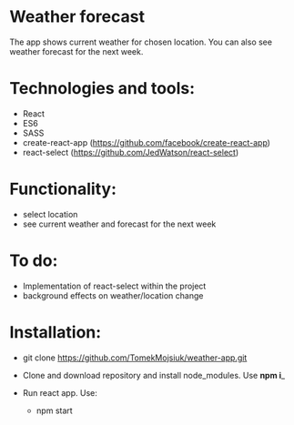# Weather forecast

The app shows current weather for chosen location. You can also see weather forecast for the next week. 

# Technologies and tools:

- React
- ES6
- SASS
- create-react-app (https://github.com/facebook/create-react-app)
- react-select (https://github.com/JedWatson/react-select)


# Functionality:

- select location
- see current weather and forecast for the next week 

# To do:

- Implementation of react-select within the project
- background effects on weather/location change

# Installation:

- git clone https://github.com/TomekMojsiuk/weather-app.git

- Clone and download repository and install node_modules. Use **npm i**_
- Run react app. Use:
    - npm start
